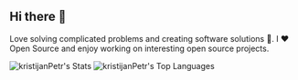 ## Hi there 👋
Love solving complicated problems and creating software solutions :robot:. I :heart: Open Source and enjoy working on interesting open source projects.
<!--
**kristijanPetr/kristijanPetr** is a ✨ _special_ ✨ repository because its `README.md` (this file) appears on your GitHub profile.

Here are some ideas to get you started:

- 🔭 I’m currently working on ...
- 🌱 I’m currently learning ...
- 👯 I’m looking to collaborate on ...
- 🤔 I’m looking for help with ...
- 💬 Ask me about ...
- 📫 How to reach me: ...
- 😄 Pronouns: ...
- ⚡ Fun fact: ...
-->
![kristijanPetr's Stats](https://github-readme-stats.vercel.app/api?username=kristijanPetr&theme=vue-dark&show_icons=true&hide_border=true&count_private=true)
![kristijanPetr's Top Languages](https://github-readme-stats.vercel.app/api/top-langs/?username=kristijanPetr&theme=vue-dark&show_icons=true&hide_border=true&layout=compact)

 
